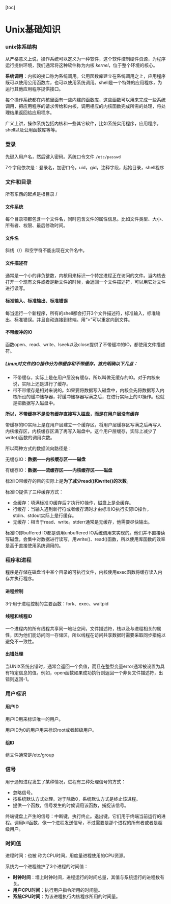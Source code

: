 [toc]

# Unix基础知识

### unix体系结构

从严格意义上说，操作系统可以定义为一种软件，这个软件控制硬件资源，为程序运行提供环境，我们通常将这种软件称为内核 *kernel*，位于整个环境的核心。

**系统调用**：内核的接口称为系统调用。公用函数库建立在系统调用之上，应用程序既可以使用公用函数库，也可以使用系统调用。shell是一个特殊的应用程序，为运行其他应用程序提供接口。

每个操作系统都在内核里面有一些内建的函数库，这些函数可以用来完成一些系统调用，把应用程序的请求传给和内核，调用相应的内核函数完成所需的处理，将处理结果返回给应用程序。

广义上讲，操作系统包括内核和一些其它软件，比如系统实用程序，应用程序，shell以及公用函数库等等。

### 登录

先键入用户名，然后键入密码。系统口令文件 ```/etc/passwd```

7个字段依次是：登录名，加密口令，uid，gid，注释字段，起始目录，shell程序

### 文件和目录

所有东西的起点是根目录 /

#### 文件系统

每个目录项都包含一个文件名，同时包含文件的属性信息。比如文件类型、大小、所有者、权限、最后修改时间。

#### 文件名

斜线（/）和空字符不能出现在文件名中。

#### 文件描述符

通常是一个小的非负整数，内核用来标识一个特定进程正在访问的文件。当内核去打开一个现有文件或者是新文件的时候，会返回一个文件描述符，可以用它对文件进行读写。

#### 标准输入、标准输出、标准错误

每当运行一个新程序，所有的shell都会打开3个文件描述符，标准输入，标准输出、标准错误。并且自动连接到终端。用“>”可以重定向到文件。

#### 不带缓冲的IO

函数open、read、write、lseek以及close提供了不带缓冲的IO，都使用文件描述符。

##### Linux对文件的IO操作分为带缓存和不带缓存，首先明确以下几点：

- 不带缓存，实际上是在用户层没有缓存，所以叫做无缓存的IO。对于内核来说，实际上还是进行了缓存。
- 带不带缓存是相对来说的。如果要将数据写入磁盘中，内核会先将数据写入内核所设的缓冲储存器，将缓冲储存器写满之后，在进行实际上的IO操作。也就是把数据写入磁盘中。

**所以，不带缓存不是没有缓存直接写入磁盘，而是在用户层没有缓存**

带缓存的IO实际上是在用户层建立一个缓存区，将用户层缓存区写满之后再写入内核缓存区，内核缓存区满了再写入磁盘中。这个用户层缓存，实际上减少了write()函数的调用次数。

所以两种方式的数据流向路径是：

无缓存IO：**数据——内核缓存区——磁盘**

有缓存IO：**数据——流缓存区——内核缓存区——磁盘**

标准IO带缓存的目的实际上是**为了减少read()和write()的次数**。

标准IO提供了三种缓存方式：

- 全缓存：填满标准IO缓存后才执行IO操作，磁盘上是全缓存。
- 行缓存：当输入遇到新行符或者缓存满时才由标准IO执行实际IO操作，stdin、stdout实际上是行缓存。
- 无缓存：相当于read、write。stderr通常是无缓存，他需要尽快输出。

标准IO即buffered IO都是调用unbuffered IO系统调用来实现的。他们并不直接读写磁盘，会集中对数据进行读写，用write()、read()函数，所以使用库函数的效率是高于直接使用系统调用的。

### 程序和进程

程序是存储在磁盘当中某个目录的可执行文件，内核使用exec函数将缓存读入内存并执行程序。

#### 进程控制

3个用于进程控制的主要函数：fork、exec、waitpid

#### 线程和线程ID

一个进程内的所有线程共享同一地址空间，文件描述符，栈以及与进程相关的属性，因为他们能访问同一存储区，所以线程在访问共享数据时需要采取同步措施以避免不一致性。

#### 出错处理

当UNIX系统出错时，通常会返回一个负值，而且在整型变量error通常被设置为具有特定信息的值。例如，open函数如果成功执行则返回一个非负文件描述符，出错则返回-1。

### 用户标识

#### 用户ID

用户ID用来标识唯一的用户。

用户ID为0的用户用来标识root或者超级用户。

#### 组ID

组文件通常是/etc/group

### 信号

用于通知进程发生了某种情况，进程有三种处理信号的方式：

- 忽略信号。
- 按系统默认方式处理。对于除数0，系统默认方式是终止该进程。
- 提供一个函数，信号发生的时候调用该函数，捕捉该信号。

终端键盘上产生的信号：中断键，执行终止。退出键。它们用于终端当前运行的进程。调用kill函数，像一个进程发送信号，不过需要是那个进程的所有者或者是超级用户。

### 时间值

进程时间：也被 称为CPU时间，用度量进程使用的CPU资源。

系统为一个进程维护了3个进程的时间值：

- **时钟时间**：墙上时钟时间，进程运行的时间总量，其值与系统运行的进程数有关。
- **用户CPU时间**：执行用户指令所用的时间量。
- **系统CPU时间**：为该进程执行内核程序所用的时间量。

